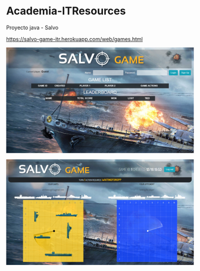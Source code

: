 # Academia-ITResources
Proyecto java - Salvo 

https://salvo-game-itr.herokuapp.com/web/games.html

![Screenshot](salvo.png)  

![Screenshot](salvo-juego.png)  
